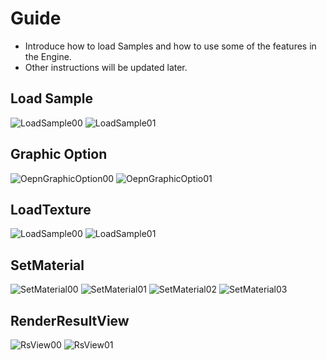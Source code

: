 # Guide 

- Introduce how to load Samples and how to use some of the features in the Engine.
- Other instructions will be updated later.

## Load Sample 
![LoadSample00](https://github.com/nupnup-hub/JinEngine/assets/59456231/415a44b2-c279-41da-8531-48202c4dbe86)
![LoadSample01](https://github.com/nupnup-hub/JinEngine/assets/59456231/4b699f0a-c4fc-4956-8bac-19281c06738a)

## Graphic Option

![OepnGraphicOption00](https://github.com/nupnup-hub/JinEngine/assets/59456231/ddf3366d-abb5-42d2-9534-d1c1dda4819f)
![OepnGraphicOptio01](https://github.com/nupnup-hub/JinEngine/assets/59456231/484c5306-47ec-48ad-91e6-48cd707c502e)

## LoadTexture

![LoadSample00](https://github.com/nupnup-hub/JinEngine/assets/59456231/415a44b2-c279-41da-8531-48202c4dbe86)
![LoadSample01](https://github.com/nupnup-hub/JinEngine/assets/59456231/4b699f0a-c4fc-4956-8bac-19281c06738a)

## SetMaterial

![SetMaterial00](https://github.com/nupnup-hub/JinEngine/assets/59456231/bda70154-299b-4fb1-91fb-0980124bc5cb)
![SetMaterial01](https://github.com/nupnup-hub/JinEngine/assets/59456231/356240af-93ae-4620-a00a-04f84204657e)
![SetMaterial02](https://github.com/nupnup-hub/JinEngine/assets/59456231/746be726-a280-4ab1-8841-10d56963a7c0)
![SetMaterial03](https://github.com/nupnup-hub/JinEngine/assets/59456231/6702a23f-bab5-4964-afcd-0b9d23008f6b)

## RenderResultView

![RsView00](https://github.com/nupnup-hub/JinEngine/assets/59456231/65243b96-6506-4cc6-9fed-78d293cb9dac)
![RsView01](https://github.com/nupnup-hub/JinEngine/assets/59456231/99eb0e17-036c-40bf-8af6-b400a912ce72)
